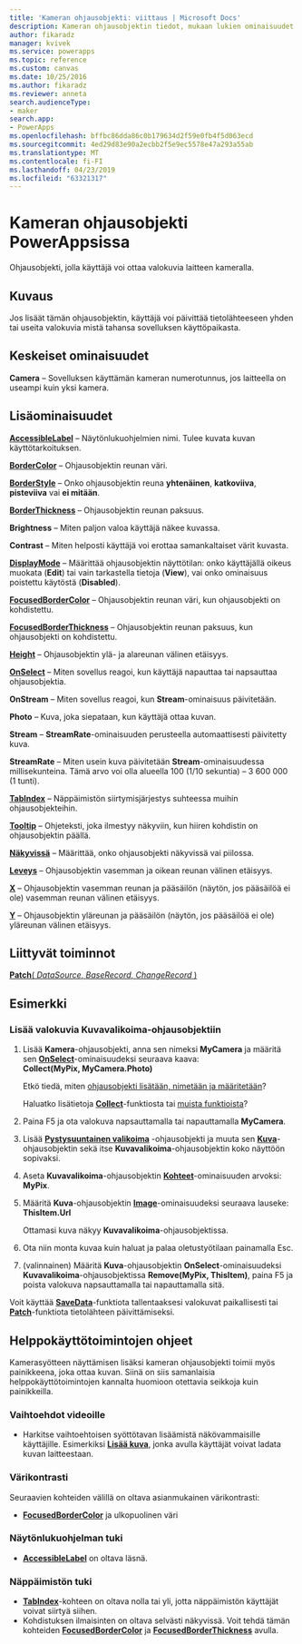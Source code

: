 ```yaml
---
title: 'Kameran ohjausobjekti: viittaus | Microsoft Docs'
description: Kameran ohjausobjektin tiedot, mukaan lukien ominaisuudet ja esimerkit
author: fikaradz
manager: kvivek
ms.service: powerapps
ms.topic: reference
ms.custom: canvas
ms.date: 10/25/2016
ms.author: fikaradz
ms.reviewer: anneta
search.audienceType:
- maker
search.app:
- PowerApps
ms.openlocfilehash: bffbc86dda86c0b179634d2f59e0fb4f5d063ecd
ms.sourcegitcommit: 4ed29d83e90a2ecbb2f5e9ec5578e47a293a55ab
ms.translationtype: MT
ms.contentlocale: fi-FI
ms.lasthandoff: 04/23/2019
ms.locfileid: "63321317"
---
```

# <a name="camera-control-in-powerapps"></a>Kameran ohjausobjekti PowerAppsissa
Ohjausobjekti, jolla käyttäjä voi ottaa valokuvia laitteen kameralla.

## <a name="description"></a>Kuvaus
Jos lisäät tämän ohjausobjektin, käyttäjä voi päivittää tietolähteeseen yhden tai useita valokuvia mistä tahansa sovelluksen käyttöpaikasta.

## <a name="key-properties"></a>Keskeiset ominaisuudet
**Camera** – Sovelluksen käyttämän kameran numerotunnus, jos laitteella on useampi kuin yksi kamera.

## <a name="additional-properties"></a>Lisäominaisuudet
**[AccessibleLabel](properties-accessibility.md)** – Näytönlukuohjelmien nimi. Tulee kuvata kuvan käyttötarkoituksen.

**[BorderColor](properties-color-border.md)** – Ohjausobjektin reunan väri.

**[BorderStyle](properties-color-border.md)** – Onko ohjausobjektin reuna **yhtenäinen**, **katkoviiva**, **pisteviiva** vai **ei mitään**.

**[BorderThickness](properties-color-border.md)** – Ohjausobjektin reunan paksuus.

**Brightness** – Miten paljon valoa käyttäjä näkee kuvassa.

**Contrast** – Miten helposti käyttäjä voi erottaa samankaltaiset värit kuvasta.

**[DisplayMode](properties-core.md)** – Määrittää ohjausobjektin näyttötilan: onko käyttäjällä oikeus muokata (**Edit**) tai vain tarkastella tietoja (**View**), vai onko ominaisuus poistettu käytöstä (**Disabled**).

**[FocusedBorderColor](properties-color-border.md)**  – Ohjausobjektin reunan väri, kun ohjausobjekti on kohdistettu.

**[FocusedBorderThickness](properties-color-border.md)** – Ohjausobjektin reunan paksuus, kun ohjausobjekti on kohdistettu.

**[Height](properties-size-location.md)** – Ohjausobjektin ylä- ja alareunan välinen etäisyys.

**[OnSelect](properties-core.md)** – Miten sovellus reagoi, kun käyttäjä napauttaa tai napsauttaa ohjausobjektia.

**OnStream** – Miten sovellus reagoi, kun **Stream**-ominaisuus päivitetään.

**Photo** – Kuva, joka siepataan, kun käyttäjä ottaa kuvan.

**Stream** – **StreamRate**-ominaisuuden perusteella automaattisesti päivitetty kuva.

**StreamRate** – Miten usein kuva päivitetään **Stream**-ominaisuudessa millisekunteina.  Tämä arvo voi olla alueella 100 (1/10 sekuntia) – 3 600 000 (1 tunti).

**[TabIndex](properties-accessibility.md)** – Näppäimistön siirtymisjärjestys suhteessa muihin ohjausobjekteihin.

**[Tooltip](properties-core.md)** – Ohjeteksti, joka ilmestyy näkyviin, kun hiiren kohdistin on ohjausobjektin päällä.

**[Näkyvissä](properties-core.md)** – Määrittää, onko ohjausobjekti näkyvissä vai piilossa.

**[Leveys](properties-size-location.md)** – Ohjausobjektin vasemman ja oikean reunan välinen etäisyys.

**[X](properties-size-location.md)** – Ohjausobjektin vasemman reunan ja pääsäilön (näytön, jos pääsäilöä ei ole) vasemman reunan välinen etäisyys.

**[Y](properties-size-location.md)** – Ohjausobjektin yläreunan ja pääsäilön (näytön, jos pääsäilöä ei ole) yläreunan välinen etäisyys.

## <a name="related-functions"></a>Liittyvät toiminnot
[**Patch**( *DataSource*, *BaseRecord*, *ChangeRecord* )](../functions/function-patch.md)

## <a name="example"></a>Esimerkki
### <a name="add-photos-to-an-image-gallery-control"></a>Lisää valokuvia Kuvavalikoima-ohjausobjektiin
1. Lisää **Kamera**-ohjausobjekti, anna sen nimeksi **MyCamera** ja määritä sen **[OnSelect](properties-core.md)**-ominaisuudeksi seuraava kaava:<br>
   **Collect(MyPix, MyCamera.Photo)**

    Etkö tiedä, miten [ohjausobjekti lisätään, nimetään ja määritetään](../add-configure-controls.md)?

    Haluatko lisätietoja **[Collect](../functions/function-clear-collect-clearcollect.md)**-funktiosta tai [muista funktioista](../formula-reference.md)?
2. Paina F5 ja ota valokuva napsauttamalla tai napauttamalla **MyCamera**.
3. Lisää **[Pystysuuntainen valikoima](control-gallery.md)** -ohjausobjekti ja muuta sen **[Kuva](control-image.md)**-ohjausobjektin sekä itse **Kuvavalikoima**-ohjausobjektin koko näyttöön sopivaksi.
4. Aseta **Kuvavalikoima**-ohjausobjektin **[Kohteet](properties-core.md)**-ominaisuuden arvoksi:<br>**MyPix**.
5. Määritä **Kuva**-ohjausobjektin **[Image](properties-visual.md)**-ominaisuudeksi seuraava lauseke:<br>
   **ThisItem.Url**

    Ottamasi kuva näkyy **Kuvavalikoima**-ohjausobjektissa.
6. Ota niin monta kuvaa kuin haluat ja palaa oletustyötilaan painamalla Esc.
7. (valinnainen) Määritä **Kuva**-ohjausobjektin **OnSelect**-ominaisuudeksi **Kuvavalikoima**-ohjausobjektissa **Remove(MyPix, ThisItem)**, paina F5 ja poista valokuva napsauttamalla tai napauttamalla sitä.

Voit käyttää **[SaveData](../functions/function-savedata-loaddata.md)**-funktiota tallentaaksesi valokuvat paikallisesti tai **[Patch](../functions/function-patch.md)**-funktiota tietolähteen päivittämiseksi.


## <a name="accessibility-guidelines"></a>Helppokäyttötoimintojen ohjeet
Kamerasyötteen näyttämisen lisäksi kameran ohjausobjekti toimii myös painikkeena, joka ottaa kuvan. Siinä on siis samanlaisia helppokäyttötoimintojen kannalta huomioon otettavia seikkoja kuin painikkeilla.

### <a name="video-alternatives"></a>Vaihtoehdot videoille
* Harkitse vaihtoehtoisen syöttötavan lisäämistä näkövammaisille käyttäjille. Esimerkiksi **[Lisää kuva](control-add-picture.md)**, jonka avulla käyttäjät voivat ladata kuvan laitteestaan.

### <a name="color-contrast"></a>Värikontrasti
Seuraavien kohteiden välillä on oltava asianmukainen värikontrasti:
* **[FocusedBorderColor](properties-color-border.md)**  ja ulkopuolinen väri

### <a name="screen-reader-support"></a>Näytönlukuohjelman tuki
* **[AccessibleLabel](properties-accessibility.md)** on oltava läsnä.

### <a name="keyboard-support"></a>Näppäimistön tuki
* **[TabIndex](properties-accessibility.md)**-kohteen on oltava nolla tai yli, jotta näppäimistön käyttäjät voivat siirtyä siihen.
* Kohdistuksen ilmaisinten on oltava selvästi näkyvissä. Voit tehdä tämän kohteiden **[FocusedBorderColor](properties-color-border.md)** ja **[FocusedBorderThickness](properties-color-border.md)** avulla.
